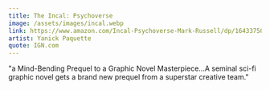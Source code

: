 ```yaml
---
title: The Incal: Psychoverse
image: /assets/images/incal.webp
link: https://www.amazon.com/Incal-Psychoverse-Mark-Russell/dp/1643375040
artist: Yanick Paquette
quote: IGN.com
---
```


"a Mind-Bending Prequel to a Graphic Novel Masterpiece...A
seminal sci-fi graphic novel gets a brand new prequel from
a superstar creative team."